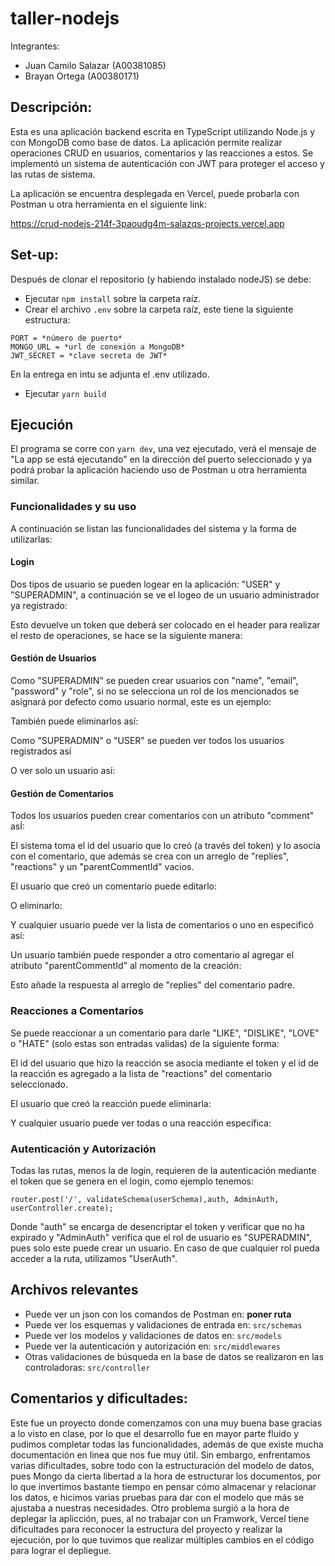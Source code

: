 # taller-nodejs

Integrantes:

- Juan Camilo Salazar (A00381085)
- Brayan Ortega (A00380171)


## Descripción:

Esta es una aplicación backend escrita en TypeScript utilizando Node.js y con MongoDB como base de datos. La aplicación permite realizar operaciones CRUD en usuarios, comentarios y las reacciones a estos.  Se implementó un sistema de autenticación con JWT para proteger el acceso y las rutas de sistema.

La aplicación se encuentra desplegada en Vercel, puede probarla con Postman u otra herramienta en el siguiente link:

https://crud-nodejs-214f-3paoudg4m-salazqs-projects.vercel.app 

## Set-up:

Después de clonar el repositorio (y habiendo instalado nodeJS) se debe:

- Ejecutar `npm install` sobre la carpeta raíz.
- Crear el archivo `.env` sobre la carpeta raíz, este tiene la siguiente estructura:
```
PORT = *número de puerto*
MONGO_URL = *url de conexión a MongoDB*
JWT_SECRET = *clave secreta de JWT*
```
En la entrega en intu se adjunta el .env utilizado.

- Ejecutar `yarn build`


## Ejecución 

El programa se corre con  `yarn dev`, una vez ejecutado, verá el mensaje de "La app se está ejecutando" en la dirección del puerto seleccionado y ya podrá probar la aplicación haciendo uso de Postman u otra herramienta similar.

### Funcionalidades y su uso

A continuación se listan las funcionalidades del sistema y la forma de utilizarlas:


#### Login 

Dos tipos de usuario se pueden logear en la aplicación: "USER" y "SUPERADMIN", a continuación se ve el logeo de un usuario administrador ya registrado:



Esto devuelve un token que deberá ser colocado en el header para realizar el resto de operaciones, se hace se la siguiente manera:


#### Gestión de Usuarios

Como "SUPERADMIN" se pueden crear usuarios con "name", "email", "password" y "role", si no se selecciona un rol de los mencionados se asignará por defecto como usuario normal, este es un ejemplo:



También puede eliminarlos así:



Como "SUPERADMIN" o "USER" se pueden ver todos los usuarios registrados así


O ver solo un usuario así:



#### Gestión de Comentarios

Todos los usuarios pueden crear comentarios con un atributo "comment" asÍ:


El sistema toma el id del usuario que lo creó (a través del token) y lo asocia con el comentario, que además se crea con un arreglo de "replies", "reactions" y un "parentCommentId" vacios.


El usuario que creó un comentario puede editarlo:


O eliminarlo:


Y cualquier usuario puede ver la lista de comentarios o uno en especificó así:


Un usuario también puede responder a otro comentario al agregar el atributo "parentCommentId" al momento de la creación:


Esto añade la respuesta al arreglo de "replies" del comentario padre.


### Reacciones a Comentarios

Se puede reaccionar a un comentario para darle "LIKE", "DISLIKE", "LOVE" o "HATE" (solo estas son entradas validas) de la siguiente forma:


El id del usuario que hizo la reacción se asocia mediante el token y el id de la reacción es agregado a la lista de "reactions" del comentario seleccionado.


El usuario que creó la reacción puede eliminarla:



Y cualquier usuario puede ver todas o una reacción específica:


### Autenticación y Autorización

Todas las rutas, menos la de login, requieren de la autenticación mediante el token que se genera en el login, como ejemplo tenemos:

`router.post('/', validateSchema(userSchema),auth, AdminAuth, userController.create);`

Donde "auth" se encarga de desencriptar el token y verificar que no ha expirado y "AdminAuth" verifica que el rol de usuario es "SUPERADMIN", pues solo este puede crear un usuario. En caso de que cualquier rol pueda acceder a la ruta, utilizamos "UserAuth".



## Archivos relevantes

- Puede ver un json con los comandos de Postman en: **poner ruta**
- Puede ver los esquemas y validaciones de entrada en: `src/schemas`
- Puede ver los modelos y validaciones de datos en: `src/models`
- Puede ver la autenticación y autorización en: `src/middlewares`
- Otras validaciones de búsqueda en la base de datos se realizaron en las controladoras: `src/controller`



## Comentarios y dificultades:

Este fue un proyecto donde comenzamos con una muy buena base gracias a lo visto en clase, por lo que el desarrollo fue en mayor parte fluido y pudimos completar todas las funcionalidades, además de que existe mucha documentación en linea que nos fue muy útil. Sin embargo, enfrentamos varias dificultades, sobre todo con la estructuración del modelo de datos, pues Mongo da cierta libertad a la hora de estructurar los documentos, por lo que invertimos bastante tiempo en pensar cómo almacenar y relacionar los datos, e hicimos varias pruebas para dar con el modelo que más se ajustaba a nuestras necesidades. Otro problema surgió a la hora de deplegar la aplicción, pues, al no trabajar con un Framwork, Vercel tiene dificultades para reconocer la estructura del proyecto y realizar la ejecución, por lo que tuvimos que realizar múltiples cambios en el código para lograr el depliegue.



